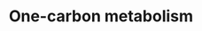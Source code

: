 ---
annotations:
- type: Pathway Ontology
  value: folate mediated one-carbon metabolic pathway
authors:
- MaintBot
- Mkutmon
- Garima.thakur
- Fehrhart
- Eweitz
description: 'This one-carbon metabolism pathway is centered around folate. Folate
  has two key carbon-carbon double bonds. Saturating one of them yields dihydrofolate
  (DHF) and adding an additional molecule of hydrogen across the second yields tetrahydrofolate
  (THF). Folates serve as donors of single carbons in any one of three oxidation states:
  5-methyl-THF (CH3THF; reduced), 5,10 methylene-THF (CH2THF; intermediate) and 10-formyl-THF
  (CHOTHF; oxidized). The single carbon donor CH3THF is used to convert homocysteine
  into methionine which can then be used to methylate DNA, the donor CH2THF is used
  (along with a molecule of hydrogen at the site of one of the double bonds) to convert
  dUMP (deoxyuridylate) into dTMP (thymidylate) and the donor CHOTHF is used to set
  up ring closure reactions in de novo purine synthesis. CH3THF is the primary methyl-group
  donor for processes such as DNA methylation reactions. Purines are used both in
  RNA synthesis and in DNA synthesis and dTMP is synthesized srtictly for DNA synthesis,
  be it for DNA repair or DNA replication. The folate pathway is central to any study
  related to DNA methylation, dTMP synthesis or purine synthesis.  Differential methylation
  (e.g. hypermethylation of tumor suppressors) as well as disturbances in nucleotide
  synthesis and repair, are associated with several forms of cancer. There are also
  indications that hypermethylation is involved in the progression of adenomas to
  cancer.   The pathway is also illustrative of the role of a number of B vitamins,
  including vitamin B12 (cobalamine) which is important for the sythesis of folate
  (vitamin B9) and of methionine.'
last-edited: 2021-05-08
organisms:
- Bos taurus
redirect_from:
- /index.php/Pathway:WP1026
- /instance/WP1026
schema-jsonld:
- '@context': https://schema.org/
  '@id': https://wikipathways.github.io/pathways/WP1026.html
  '@type': Dataset
  creator:
    '@type': Organization
    name: WikiPathways
  description: 'This one-carbon metabolism pathway is centered around folate. Folate
    has two key carbon-carbon double bonds. Saturating one of them yields dihydrofolate
    (DHF) and adding an additional molecule of hydrogen across the second yields tetrahydrofolate
    (THF). Folates serve as donors of single carbons in any one of three oxidation
    states: 5-methyl-THF (CH3THF; reduced), 5,10 methylene-THF (CH2THF; intermediate)
    and 10-formyl-THF (CHOTHF; oxidized). The single carbon donor CH3THF is used to
    convert homocysteine into methionine which can then be used to methylate DNA,
    the donor CH2THF is used (along with a molecule of hydrogen at the site of one
    of the double bonds) to convert dUMP (deoxyuridylate) into dTMP (thymidylate)
    and the donor CHOTHF is used to set up ring closure reactions in de novo purine
    synthesis. CH3THF is the primary methyl-group donor for processes such as DNA
    methylation reactions. Purines are used both in RNA synthesis and in DNA synthesis
    and dTMP is synthesized srtictly for DNA synthesis, be it for DNA repair or DNA
    replication. The folate pathway is central to any study related to DNA methylation,
    dTMP synthesis or purine synthesis.  Differential methylation (e.g. hypermethylation
    of tumor suppressors) as well as disturbances in nucleotide synthesis and repair,
    are associated with several forms of cancer. There are also indications that hypermethylation
    is involved in the progression of adenomas to cancer.   The pathway is also illustrative
    of the role of a number of B vitamins, including vitamin B12 (cobalamine) which
    is important for the sythesis of folate (vitamin B9) and of methionine.'
  keywords:
  - MTHFD1L
  - Deoxythymidine monophosphate
  - DNMT3A
  - Alcohol
  - MTHFD1
  - GART
  - AHCYL2
  - AMT
  - Cobalamin
  - MIsmatch repair
  - Pyridoxal 5'-phosphate
  - glycine
  - MTHFD2
  - Vitamin B9
  - MTHFS
  - S-adenosylhomocysteine
  - Deoxyuridine monophosphate
  - MAT1A
  - SHMT2
  - 5-Methyl Tetrahydrofolate
  - Thymidylate Synthesis
  - Methionine
  - 5,10-Methylene Tetrahydrofolate
  - 5,10-Methenyl Tetrahydrofolate
  - Vitamin B2
  - Non-homologous end joining
  - serine
  - GLRX
  - Riboflavin
  - MTHFR
  - TCN2
  - Polyglutamate
  - Homocysteine
  - S-Adenosylmethionine
  - MAT2B
  - Vitamin B6
  - BHMT
  - Tetrahydrofolate
  - 5-Formyl Tetrahydrofolate
  - 5-Formimino Tetrahydrofolate
  - ATIC
  - Folate
  - AHCY
  - DNMT1
  - Betaine
  - Vitamin B12
  - FOLH1
  - Dihydrofolate
  - Homocystine
  - TYMS
  - 10-Formyl Tetrahydrofolate
  - FTCD
  - SHMT1
  - MTR
  - DNMT3B
  - MTFMT
  - ALDH1L1
  - DHFR
  - Methylcobalamin
  - MTRR
  license: CC0
  name: One-carbon metabolism
seo: CreativeWork
title: One-carbon metabolism
wpid: WP1026
---
